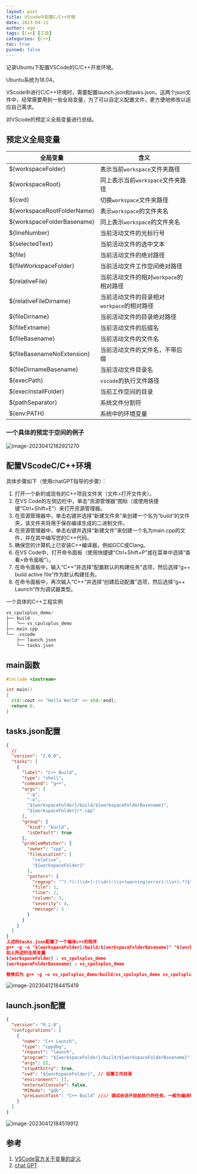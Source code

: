 ```yaml
---
layout: post
title: VScode中配置C/C++环境
date: 2023-04-11
author: ego
tags: [C++] [工具]
categories: [C++]
toc: true
pinned: false
---
```


记录Ubuntu下配置VSCode的C/C++开发环境。

Ubuntu系统为18.04。

VScode中进行C/C++环境时，需要配置launch.json和tasks.json，这两个json文件中，经常需要用到一些全局变量，为了可以自定义配置文件，更方便地修改以适应自己需求。

对VScode的预定义全局变量进行总结。

## 预定义全局变量

| 全局变量                   | 含义                                       |
| -------------------------- | ------------------------------------------ |
| ${workspaceFolder}         | 表示当前`workspace`文件夹路径              |
| ${workspaceRoot}           | 同上表示当前`workspace`文件夹路径          |
| ${cwd}                     | 切换`workspace`文件夹路径                  |
| ${workspaceRootFolderName} | 表示`workspace`的文件夹名                  |
| ${workspaceFolderBasename} | 同上表示`workspace`的文件夹名              |
| ${lineNumber}              | 当前活动文件的光标行号                     |
| ${selectedText}            | 当前活动文件的选中文本                     |
| ${file}                    | 当前活动文件的绝对路径                     |
| ${fileWorkspaceFolder}     | 当前活动文件工作空间绝对路径               |
| ${relativeFile}            | 当前活动文件的相对`workpace`的相对路径     |
| ${relativeFileDirname}     | 当前活动文件的目录相对`workpace`的相对路径 |
| ${fileDirname}             | 当前活动文件的目录绝对路径                 |
| ${fileExtname}             | 当前活动文件的后缀名                       |
| ${fileBasename}            | 当前活动文件的文件名                       |
| ${fileBasenameNoExtension} | 当前活动文件的文件名，不带后缀             |
| ${fileDirnameBasename}     | 当前活动文件目录名                         |
| ${execPath}                | `vscode`的执行文件路径                     |
| ${execInstallFolder}       | 当前工作空间的目录                         |
| ${pathSeparator}           | 系统文件分割符                             |
| ${env:PATH}                | 系统中的环境变量                           |

### 一个具体的预定于空间的例子

![image-20230412182921270](https://raw.githubusercontent.com/fgc346/image/main/img/image-20230412182921270.png)

## 配置VScodeC/C++环境
具体步骤如下（使用chatGPT指导的步骤）：
1. 打开一个新的或现有的C++项目文件夹（文件>打开文件夹）。
2. 在VS Code的左侧边栏中，单击“资源管理器”图标（或使用快捷键“Ctrl+Shift+E”）来打开资源管理器。
3. 在资源管理器中，单击右键并选择“新建文件夹”来创建一个名为“build”的文件夹，该文件夹将用于保存编译生成的二进制文件。
4. 在资源管理器中，单击右键并选择“新建文件”来创建一个名为main.cpp的文件，并在其中编写您的C++代码。
5. 确保您的计算机上已安装C++编译器，例如GCC或Clang。
6. 在VS Code中，打开命令面板（使用快捷键“Ctrl+Shift+P”或在菜单中选择“查看>命令面板”）。
7. 在命令面板中，输入“C++”并选择“配置默认的构建任务”选项，然后选择“g++ build active file”作为默认构建任务。
8. 在命令面板中，再次输入“C++”并选择“创建启动配置”选项，然后选择“g++ Launch”作为调试器类型。

一个具体的C++工程实例
```C++
vs_cpulsplus_demo/
├── build
│   └── vs_cpulsplus_demo
├── main.cpp
└── .vscode
    ├── launch.json
    └── tasks.json
```

## main函数
```C++
#include <iostream>

int main()
{
  std::cout << "Hello World" << std::endl;
  return 0;
}
```


## tasks.json配置
```Json
{
  //
  "version": "2.0.0",
  "tasks": [
    {
      "label": "C++ Build",
      "type": "shell",
      "command": "g++",
      "args": [
        "-g",
        "-o",
        "${workspaceFolder}/build/${workspaceFolderBasename}",
        "${workspaceFolder}/*.cpp"
      ],
      "group": {
        "kind": "build",
        "isDefault": true
      },
      "problemMatcher": {
        "owner": "cpp",
        "fileLocation": [
          "relative",
          "${workspaceFolder}"
        ],
        "pattern": {
          "regexp": "^(.*):(\\d+):(\\d+):\\s+(warning|error):\\s+(.*)$",
          "file": 1,
          "line": 2,
          "column": 3,
          "severity": 4,
          "message": 5
        }
      }
    }
  ]
}
上述的tasks.json配置了一个编译c++的程序
g++ -g -o "${workspaceFolder}/build/${workspaceFolderBasename}" "${workspaceFolder}/*.cpp"
如上所述的全局变量
${workspaceFolder} : vs_cpulsplus_demo
{workspaceFolderBasename} : vs_cpulsplus_demo

替换后为 g++ -g -o vs_cpulsplus_demo/build/vs_cpulsplus_demo vs_cpulsplus_demo/main.cpp
```

![image-20230412184415419](https://raw.githubusercontent.com/fgc346/image/main/img/image-20230412184415419.png)

## launch.json配置
```Json
{
  "version": "0.2.0",
  "configurations": [
    {
      "name": "C++ Launch", 
      "type": "cppdbg",
      "request": "launch",
      "program": "${workspaceFolder}/build/${workspaceFolderBasename}", //调试时候的可执行程序与工作目录的名称保持相同
      "args": [],
      "stopAtEntry": true,
      "cwd": "${workspaceFolder}", // 设置工作目录
      "environment": [],
      "externalConsole": false,
      "MIMode": "gdb",
      "preLaunchTask": "C++ Build" //// 调试会话开始前执行的任务，一般为编译程序, 因此，需要与tasks.json中的label标签保持一致
    }
  ]
}
```
![image-20230412184519912](https://raw.githubusercontent.com/fgc346/image/main/img/image-20230412184519912.png)

## 参考

1.  [VSCode官方关于变量的定义](hhttps://code.visualstudio.com/docs/editor/variables-reference)
2.  [chat GPT](https://chat.openai.com/chat)